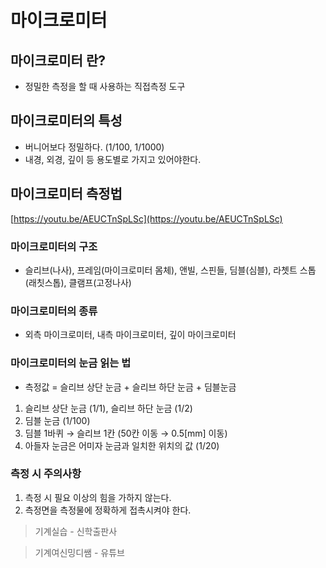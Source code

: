 # 마이크로미터

## 마이크로미터 란?

- 정밀한 측정을 할 때 사용하는 직접측정 도구

## 마이크로미터의 특성

- 버니어보다 정밀하다. (1/100, 1/1000)
- 내경, 외경, 깊이 등 용도별로 가지고 있어야한다.

## 마이크로미터 측정법

[https://youtu.be/AEUCTnSpLSc](https://youtu.be/AEUCTnSpLSc)

### 마이크로미터의 구조

- 슬리브(나사), 프레임(마이크로미터 몸체), 앤빌, 스핀들, 딤블(심블), 라쳇트 스톱(래칫스톱), 클램프(고정나사)

### 마이크로미터의 종류

- 외측 마이크로미터, 내측 마이크로미터, 깊이 마이크로미터

### 마이크로미터의 눈금 읽는 법

- 측정값 = 슬리브 상단 눈금 + 슬리브 하단 눈금 + 딤블눈금
1. 슬리브 상단 눈금  (1/1), 슬리브 하단 눈금  (1/2)
2. 딤블 눈금 (1/100)
3. 딤블 1바퀴 → 슬리브 1칸 (50칸 이동 → 0.5[mm] 이동)
4. 아들자 눈금은 어미자 눈금과 일치한 위치의 값 (1/20)

### 측정 시 주의사항

1. 측정 시 필요 이상의 힘을 가하지 않는다.
2. 측정면을 측정물에 정확하게 접촉시켜야 한다.

> 기계실습 - 신학출판사
> 

> 기계여신밍디쌤 - 유튜브
>